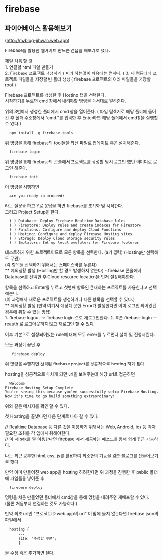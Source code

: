 # firebase  
파이어베이스 활용해보기  
--------------------------
(http://myblog-jihwan.web.app)  

  Firebase를 활용한 웹사이트 만드는 연습을 해보기로 했다.  
  
  제일 처음 할 것  
    1. 연결할 html 파일 만들기  
    2. Firebase 프로젝트 생성하기 ( 미리 하는것이 처음에는 편하다. )
    3. 내 컴퓨터에 프로젝트 파일들을 저장할 빈 폴더 생성 ( firebase 프로젝트의 여러 파일들을 저장할 root )
    
  Firebase 프로젝트를 생성한 후 Hosting 탭을 선택한다.    
  시작하기를 누르면 cmd 창에서 내려야할 명령을 순서대로 알려준다. 
  
  위의 3번에서 생성한 폴더에서 cmd 창을 열어준다.
  ( 파일 탐색기로 해당 폴더에 들어간 후 폴더 주소창에서 "cmd."를 입력한 후 Enter하면 해당 폴더에서 cmd창을 실행할 수 있다.)  
  
      npm install -g firebase-tools  
      
  위 명령을 통해 firebase의 tool들을 최신 파일로 업데이트 혹은 설치해준다.  
  
      firebase login  
  
  위 명령을 통해 firebase의 콘솔에서 프로젝트를 생성할 당시 로그인 했던 아이디로 로그인 해준다.
  
      firebase init  
  
  이 명령을 시행하면  
  
      Are you ready to proceed?  
  
  라는 질문을 하고 Y로 응답을 하면 firebase를 초기화 및 시작한다.  
  그리고 Project Setup을 한다.  
  
      ( ) Database: Deploy Firebase Realtime Database Rules  
      ( ) Firestore: Deploy rules and create indexes for Firestore  
      ( ) Functions: Configure and deploy Cloud Functions  
      ( ) Hosting: Configure and deploy Firebase Hosting sites  
      ( ) Storage: Deploy Cloud Storage security rules  
      ( ) Emulators: Set up local emulators for Firebase features  
  
  테스트하기 위한 프로젝트이므로 모든 항목을 선택한다. (a키 입력) 
  (Hosting만 선택해도 무관)  
  (각 항목을 선택하기 위해서는 스페이스바를 누른다)  
  ** 예외상황 발생 (Hosting만 할 경우 발생하지 않는다)
    - firebase 콘솔에서 Database를 선택한 후 Cloud resource location을 먼저 설정해야한다.
  
  항목을 선택하고 Enter를 누르고 첫번째 항목인 존재하는 프로젝트를 사용한다고 선택해준다.  
  (이 과정에서 새로운 프로젝트를 생성하거나 다른 항목을 선택할 수 있다.)  
  ** 예외상황 발생 (만약 여기서 예상치 못한 Error가 발생한다면 이미 로그인 되어있던 경우에 취할 수 있는 방법)  
    1. firebase logout -> firebase login 으로 재로그인한다.
    2. 혹은 firebase login --reauth 로 로그아웃하지 않고 재로그인 할 수 있다.
  
  이후 기본으로 설정되어있는 rule에 대해 모두 enter를 누르면서 설치 및 진행시킨다.
  
  모든 과정이 끝난 후 
  
       firebase deploy  
  
  위 명령을 수행하면 선택된 firebase project를 성공적으로 hosting 하게 된다.  
  
  hosting을 성공적으로 마치게 되면 url을 보여주는데 해당 url로 접근하면  
  
      Welcome  
    Firebase Hosting Setup Complete  
    You're seeing this because you've successfully setup Firebase Hosting. Now it's time to go build something extraordinary!  

  위와 같은 메시지를 확인 할 수 있다.  
  
  첫 Hosting을 끝냈다면 다음 단계로 나아 갈 수 있다.  
  
  // Realtime Database 등 다른 것을 이용하기 위해서는 Web, Android, ios 등 각자 필요한 조취를 각 앱에서 취해야한다.  
  // 이 때 sdk를 잘 이용한다면 firebase 에서 제공하는 메소드를 통해 쉽게 접근 가능하다.  
  
  나는 최근 공부한 html, css, js를 활용하여 최소한의 기능을 갖춘 블로그를 만들어보기로 했다.  
  
  만약 이미 만들어진 web app을 hosting 하려한다면 위 과정을 진행한 후 public 폴더에 파일들을 넣어준 후
  
      firebase deploy  
    
  명령을 처음 만들었던 폴더에서 cmd창을 통해 명령을 내려주면 재배포할 수 있다.  
  (물론 처음부터 연결하는 것도 가능하다.)  
  
  만약 최초 url인 "프로젝트ID.web.app의 url" 이 맘에 들지 않는다면
  firebase.json의 파일에서  
  
      hosting {  
          ...  
          site: "수정할 부분";  
          }  
          
  을 수정 혹은 추가하면 된다.
